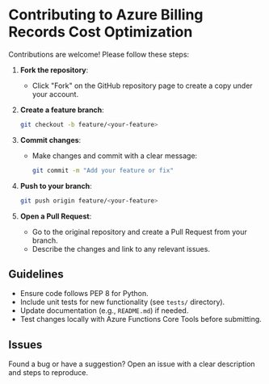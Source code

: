 # Contributing to Azure Billing Records Cost Optimization

Contributions are welcome! Please follow these steps:

1. **Fork the repository**:
   - Click "Fork" on the GitHub repository page to create a copy under your account.

2. **Create a feature branch**:
   ```bash
   git checkout -b feature/<your-feature>

3. **Commit changes**:
   - Make changes and commit with a clear message:
      ```bash
      git commit -m "Add your feature or fix"

4. **Push to your branch**:
   ```bash
   git push origin feature/<your-feature>

5. **Open a Pull Request**:
   - Go to the original repository and create a Pull Request from your branch.
   - Describe the changes and link to any relevant issues.

## Guidelines

   - Ensure code follows PEP 8 for Python.
   - Include unit tests for new functionality (see `tests/` directory).
   - Update documentation (e.g., `README.md`) if needed.
   - Test changes locally with Azure Functions Core Tools before submitting.

## Issues

Found a bug or have a suggestion? Open an issue with a clear description and steps to reproduce.
